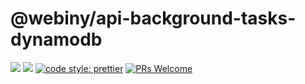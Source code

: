 # @webiny/api-background-tasks-dynamodb

[![](https://img.shields.io/npm/dw/@webiny/api-background-tasks-dynamodb.svg)](https://www.npmjs.com/package/@webiny/api-background-tasks-dynamodb)
[![](https://img.shields.io/npm/v/@webiny/api-background-tasks-dynamodb.svg)](https://www.npmjs.com/package/@webiny/api-background-tasks-dynamodb)
[![code style: prettier](https://img.shields.io/badge/code_style-prettier-ff69b4.svg?style=flat-square)](https://github.com/prettier/prettier)
[![PRs Welcome](https://img.shields.io/badge/PRs-welcome-brightgreen.svg?style=flat-square)](http://makeapullrequest.com)
